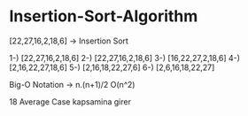 # Insertion-Sort-Algorithm

[22,27,16,2,18,6] -> Insertion Sort

1-) [22,27,16,2,18,6]
2-) [22,27,16,2,18,6]
3-) [16,22,27,2,18,6]
4-) [2,16,22,27,18,6]
5-) [2,16,18,22,27,6]
6-) [2,6,16,18,22,27]

Big-O Notation -> n.(n+1)/2 O(n^2)

18 Average Case kapsamina girer 









